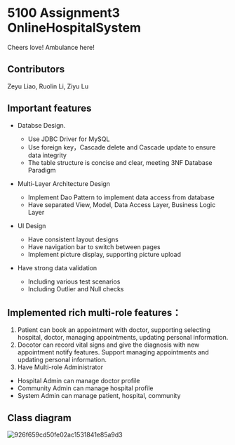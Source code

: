 # 5100 Assignment3 OnlineHospitalSystem
Cheers love! Ambulance here!

## Contributors

Zeyu Liao, Ruolin Li, Ziyu Lu

## Important features

- Databse Design. 
  - Use JDBC Driver for MySQL
  - Use foreign key，Cascade delete and Cascade update to ensure data integrity
  - The table structure is concise and clear, meeting 3NF Database Paradigm

- Multi-Layer Architecture Design
  - Implement Dao Pattern to implement data access from database
  - Have separated View, Model, Data Access Layer, Business Logic Layer

- UI Design
  - Have consistent layout designs
  - Have navigation bar to switch between pages
  - Implement picture display, supporting picture upload

- Have strong data validation
  - Including various test scenarios
  - Including Outlier and Null checks

## Implemented rich multi-role features：

1. Patient can book an appointment with doctor, supporting selecting hospital, doctor, managing appointments, updating personal information.
2. Docotor can record vital signs and give the diagnosis with new appointment notify features. 
   Support managing appointments and updating personal information.
3. Have Multi-role Administrator 
  - Hospital Admin can manage doctor profile
  - Community Admin can manage hospital profile
  - System Admin can manage patient, hospital, community
 
 ## Class diagram
 ![926f659cd50fe02ac1531841e85a9d3](https://user-images.githubusercontent.com/113488430/199385029-36a81eaf-09a3-41c9-95d7-b2dc06a608a3.png)


